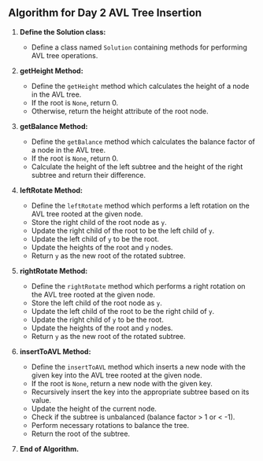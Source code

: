 ## Algorithm for Day 2 **AVL Tree Insertion**

1. **Define the Solution class:**
   - Define a class named `Solution` containing methods for performing AVL tree operations.

2. **getHeight Method:**
   - Define the `getHeight` method which calculates the height of a node in the AVL tree.
   - If the root is `None`, return 0.
   - Otherwise, return the height attribute of the root node.

3. **getBalance Method:**
   - Define the `getBalance` method which calculates the balance factor of a node in the AVL tree.
   - If the root is `None`, return 0.
   - Calculate the height of the left subtree and the height of the right subtree and return their difference.

4. **leftRotate Method:**
   - Define the `leftRotate` method which performs a left rotation on the AVL tree rooted at the given node.
   - Store the right child of the root node as `y`.
   - Update the right child of the root to be the left child of `y`.
   - Update the left child of `y` to be the root.
   - Update the heights of the root and `y` nodes.
   - Return `y` as the new root of the rotated subtree.

5. **rightRotate Method:**
   - Define the `rightRotate` method which performs a right rotation on the AVL tree rooted at the given node.
   - Store the left child of the root node as `y`.
   - Update the left child of the root to be the right child of `y`.
   - Update the right child of `y` to be the root.
   - Update the heights of the root and `y` nodes.
   - Return `y` as the new root of the rotated subtree.

6. **insertToAVL Method:**
   - Define the `insertToAVL` method which inserts a new node with the given key into the AVL tree rooted at the given node.
   - If the root is `None`, return a new node with the given key.
   - Recursively insert the key into the appropriate subtree based on its value.
   - Update the height of the current node.
   - Check if the subtree is unbalanced (balance factor > 1 or < -1).
   - Perform necessary rotations to balance the tree.
   - Return the root of the subtree.

7. **End of Algorithm.**


